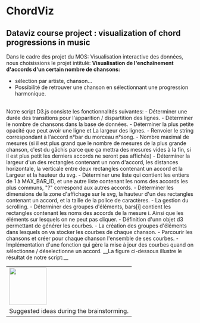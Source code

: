 # ChordViz
## Dataviz course project : visualization of chord progressions in music
Dans le cadre des projet du MOS: Visualisation interactive des données, nous choisissions le projet intitulé: __Visualisation de l'enchaînement d'accords d'un certain nombre de chansons:__
* sélection par artiste, chanson...
* Possibilité de retrouver une chanson en sélectionnant une progression harmonique.
</br>
Notre script D3.js consiste les fonctionnalités suivantes:
- Déterminer une durée des transitions pour l'apparition / dispartition des lignes.
- Déterminer le nombre de chansons dans la base de données.
- Déterminer la plus petite opacité que peut avoir une ligne et La largeur des lignes.
- Renvoier le string correspondant à l'accord n°bar du morceau n°song.
- Nombre maximal de mesures (si il est plus grand que le nombre de mesures de la plus grande chanson, c'est du gâchis parce que ça mettra des mesures vides à la fin, si il est plus petit les derniers accords ne seront pas affichés)
- Déterminer la largeur d'un des rectangles contenant un nom d'accord, les distances horizontale, la verticale entre deux rectangles contenant un accord et la Largeur et la hauteur du svg.
- Déterminer une liste qui contient les entiers de 1 à MAX_BAR_ID, et une autre liste contenant les noms des accords les plus communs, "?" correspond aux autres accords.
- Déterminer les dimensions de la zone d'affichage sur le svg, la hauteur d'un des rectangles contenant un accord, et la taille de la police de caractères.
- La gestion du scrolling.
- Déterminer des groupes d'éléments, bars[i] contient les rectangles contenant les noms des accords de la mesure i. Ainsi que les éléments sur lesquels on ne peut pas cliquer.
- Définition d'unn objet d3 permettant de générer les courbes.
- La création des groupes d'éléments dans lesquels on va stocker les courbes de chaque chanson.
- Parcourir les chansons et créer pour chaque chanson l'ensemble de ses courbes.
- Implémentation d'une fonction qui gère la mise à jour des courbes quand on sélectionne / déselectionne un accord.
__La figure ci-dessous illustre le résultat de notre script:__
<table border="0">
  <tr>
    <td>
      <img src="1.jpg" style="width: 100px;">
    </td>
  </tr>
  <tr>
    <td align="center">
      Suggested ideas during the brainstorming.
    </td>
  </tr>
</table>
